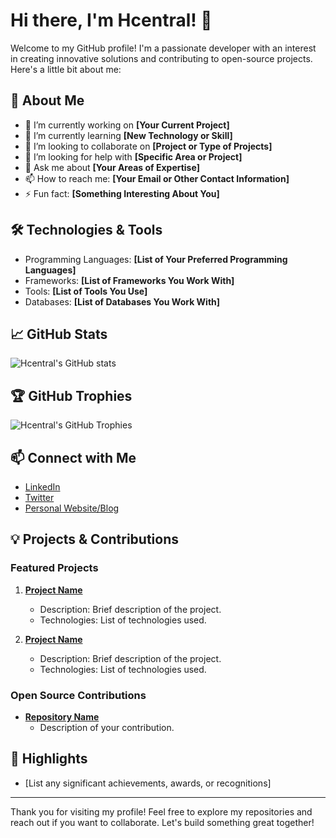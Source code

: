 # Hi there, I'm Hcentral! 👋

Welcome to my GitHub profile! I'm a passionate developer with an interest in creating innovative solutions and contributing to open-source projects. Here's a little bit about me:

## 🚀 About Me

- 🔭 I’m currently working on **[Your Current Project]**
- 🌱 I’m currently learning **[New Technology or Skill]**
- 👯 I’m looking to collaborate on **[Project or Type of Projects]**
- 🤔 I’m looking for help with **[Specific Area or Project]**
- 💬 Ask me about **[Your Areas of Expertise]**
- 📫 How to reach me: **[Your Email or Other Contact Information]**
- ⚡ Fun fact: **[Something Interesting About You]**

## 🛠️ Technologies & Tools

- Programming Languages: **[List of Your Preferred Programming Languages]**
- Frameworks: **[List of Frameworks You Work With]**
- Tools: **[List of Tools You Use]**
- Databases: **[List of Databases You Work With]**

## 📈 GitHub Stats

![Hcentral's GitHub stats](https://github-readme-stats.vercel.app/api?username=Hcentral&show_icons=true&theme=radical)

## 🏆 GitHub Trophies

![Hcentral's GitHub Trophies](https://github-profile-trophy.vercel.app/?username=Hcentral&theme=darkhub)

## 📫 Connect with Me

- [LinkedIn](https://www.linkedin.com/in/your-profile)
- [Twitter](https://twitter.com/your-profile)
- [Personal Website/Blog](https://yourwebsite.com)

## 💡 Projects & Contributions

### Featured Projects

1. **[Project Name](https://github.com/your-repo)**
   - Description: Brief description of the project.
   - Technologies: List of technologies used.

2. **[Project Name](https://github.com/your-repo)**
   - Description: Brief description of the project.
   - Technologies: List of technologies used.

### Open Source Contributions

- **[Repository Name](https://github.com/repo)**
  - Description of your contribution.

## 🌟 Highlights

- [List any significant achievements, awards, or recognitions]

---

Thank you for visiting my profile! Feel free to explore my repositories and reach out if you want to collaborate. Let's build something great together!
